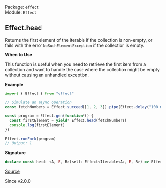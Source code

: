 Package: `effect`<br />
Module: `Effect`<br />

## Effect.head

Returns the first element of the iterable if the collection is non-empty, or
fails with the error `NoSuchElementException` if the collection is empty.

**When to Use**

This function is useful when you need to retrieve the first item from a
collection and want to handle the case where the collection might be empty
without causing an unhandled exception.

**Example**

```ts
import { Effect } from "effect"

// Simulate an async operation
const fetchNumbers = Effect.succeed([1, 2, 3]).pipe(Effect.delay("100 millis"))

const program = Effect.gen(function*() {
  const firstElement = yield* Effect.head(fetchNumbers)
  console.log(firstElement)
})

Effect.runFork(program)
// Output: 1
```

**Signature**

```ts
declare const head: <A, E, R>(self: Effect<Iterable<A>, E, R>) => Effect<A, Cause.NoSuchElementException | E, R>
```

[Source](https://github.com/Effect-TS/effect/tree/main/packages/effect/src/Effect.ts#L1678)

Since v2.0.0